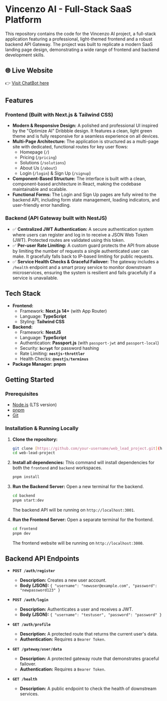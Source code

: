 # Vincenzo AI - Full-Stack SaaS Platform

This repository contains the code for the Vincenzo AI project, a full-stack application featuring a professional, light-themed frontend and a robust backend API Gateway. The project was built to replicate a modern SaaS landing page design, demonstrating a wide range of frontend and backend development skills.

## 🌐 Live Website
👉 [Visit ChatBot here](https://web-lead-project-6a5q.vercel.app/)

## Features

###  Frontend (Built with Next.js & Tailwind CSS)

- **Modern & Responsive Design:** A polished and professional UI inspired by the "Optimize AI" Dribbble design. It features a clean, light green theme and is fully responsive for a seamless experience on all devices.
- **Multi-Page Architecture:** The application is structured as a multi-page site with dedicated, functional routes for key user flows:
  - Homepage (`/`)
  - Pricing (`/pricing`)
  - Solutions (`/solutions`)
  - About Us (`/about`)
  - Login (`/login`) & Sign Up (`/signup`)
- **Component-Based Structure:** The interface is built with a clean, component-based architecture in React, making the codebase maintainable and scalable.
- **Functional Forms:** The Login and Sign Up pages are fully wired to the backend API, including form state management, loading indicators, and user-friendly error handling.

### Backend (API Gateway built with NestJS)

- ✅ **Centralized JWT Authentication:** A secure authentication system where users can register and log in to receive a JSON Web Token (JWT). Protected routes are validated using this token.
- ✅ **Per-user Rate Limiting:** A custom guard protects the API from abuse by limiting the number of requests a single authenticated user can make. It gracefully falls back to IP-based limiting for public requests.
- ✅ **Service Health Checks & Graceful Failover:** The gateway includes a `/health` endpoint and a smart proxy service to monitor downstream microservices, ensuring the system is resilient and fails gracefully if a service is unavailable.

## Tech Stack

- **Frontend:**
  - Framework: **Next.js 14+** (with App Router)
  - Language: **TypeScript**
  - Styling: **Tailwind CSS**
- **Backend:**
  - Framework: **NestJS**
  - Language: **TypeScript**
  - Authentication: **Passport.js** (with `passport-jwt` and `passport-local`)
  - Security: **`bcrypt`** for password hashing
  - Rate Limiting: **`nestjs-throttler`**
  - Health Checks: **`@nestjs/terminus`**
- **Package Manager:** **pnpm**

## Getting Started

### Prerequisites

- [Node.js](https://nodejs.org/) (LTS version)
- [pnpm](https://pnpm.io/installation)
- [Git](https://git-scm.com/)

### Installation & Running Locally

1.  **Clone the repository:**
    ```bash
    git clone [https://github.com/your-username/web_lead_project.git](https://github.com/your-username/web_lead_project.git)
    cd web-lead-project
    ```

2.  **Install all dependencies:**
    This command will install dependencies for both the `frontend` and `backend` workspaces.
    ```bash
    pnpm install
    ```

3.  **Run the Backend Server:**
    Open a new terminal for the backend.
    ```bash
    cd backend
    pnpm start:dev
    ```
    The backend API will be running on `http://localhost:3001`.

4.  **Run the Frontend Server:**
    Open a separate terminal for the frontend.
    ```bash
    cd frontend
    pnpm dev
    ```
    The frontend website will be running on `http://localhost:3000`.

## Backend API Endpoints

- **`POST /auth/register`**
  - **Description:** Creates a new user account.
  - **Body (JSON):** `{ "username": "newuser@example.com", "password": "newpassword123" }`

- **`POST /auth/login`**
  - **Description:** Authenticates a user and receives a JWT.
  - **Body (JSON):** `{ "username": "testuser", "password": "password" }`

- **`GET /auth/profile`**
  - **Description:** A protected route that returns the current user's data.
  - **Authentication:** Requires a `Bearer Token`.

- **`GET /gateway/user/data`**
  - **Description:** A protected gateway route that demonstrates graceful failover.
  - **Authentication:** Requires a `Bearer Token`.

- **`GET /health`**
  - **Description:** A public endpoint to check the health of downstream services.